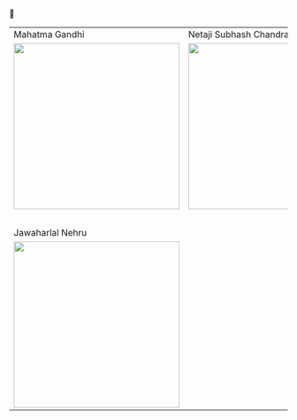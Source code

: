 👋  




<table>
  <tr>
    <td>Mahatma Gandhi</td>
    <td>Netaji Subhash Chandra Bose</td>
    <td>Babu Rajendra Prasad</td>
  </tr>
  <tr>
    <td>
      <img src="https://user-images.githubusercontent.com/98616512/159120986-353493b2-7578-4bab-8a8e-236addca36eb.jpg" height="300px" width="300px" />
    </td>
    <td>
      <img src="https://user-images.githubusercontent.com/98616512/159120998-1354e75b-1c58-41e8-a66b-1d1070a889b9.jpg" height="300px" width="300px" />
    </td>
    <td>
      <img src="https://user-images.githubusercontent.com/98616512/159121024-40ff5e33-2c03-4ab6-b06c-058c325aff2c.jpg" height="300px" width="300px" />
    </td>
  </tr>
  <tr><td>&nbsp;</td><td>&nbsp;</td><td>&nbsp;</td></tr>
  <tr>
    <td>Jawaharlal Nehru</td>
    <td>&nbsp;</td><td>&nbsp;</td>
  </tr>
  <tr>
    <td>
      <img src="https://user-images.githubusercontent.com/98616512/159121071-70a20b1b-215f-4dcf-b81d-06709d690e45.jpg" height="300px" width="300px" />
    </td>
    <td>&nbsp;</td><td>&nbsp;</td>
  </tr>
</table>
